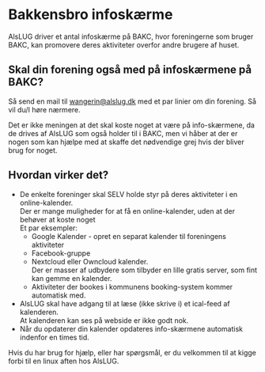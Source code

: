 # Bakkensbro infoskærme
AlsLUG driver et antal infoskærme på BAKC, hvor foreningerne som bruger BAKC,
kan promovere deres aktiviteter overfor andre brugere af huset.

## Skal din forening også med på infoskærmene på BAKC?
Så send en mail til wangerin@alslug.dk med et par linier om din forening. Så vil du/I høre nærmere.

Det er ikke meningen at det skal koste noget at være på info-skærmene,
da de drives af AlsLUG som også holder til i BAKC,
men vi håber at der er nogen som kan hjælpe med at skaffe det nødvendige grej hvis der bliver brug for noget.


## Hvordan virker det?
* De enkelte foreninger skal SELV holde styr på deres aktiviteter i en online-kalender.\
Der er mange muligheder for at få en online-kalender, uden at der behøver at koste noget\
Et par eksempler:
	* Google Kalender - opret en separat kalender til foreningens aktiviteter
	* <span class='no-longer'>Facebook-gruppe</span>
  * Nextcloud eller Owncloud kalender.\
Der er masser af udbydere som tilbyder en lille gratis server, som fint kan gemme en kalender. 
  * Aktiviteter der bookes i kommunens booking-system kommer automatisk med.
* AlsLUG skal have adgang til at læse (ikke skrive i) et ical-feed af kalenderen.\
At kalenderen kan ses på webside er ikke godt nok.
* Når du opdaterer din kalender opdateres info-skærmene automatisk indenfor en times tid.

Hvis du har brug for hjælp, eller har spørgsmål, er du velkommen til at kigge forbi til en linux aften hos AlsLUG.

